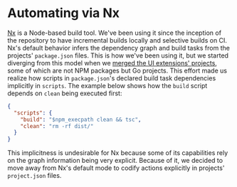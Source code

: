 # Automating via Nx

[Nx](https://nx.dev/) is a Node-based build tool. We've been using it since the inception of the repository to have incremental builds locally and selective builds on CI. Nx's default behavior infers the dependency graph and build tasks from the projects' `package.json` files. This is how we've been using it, but we started diverging from this model when we [merged the UI extensions' projects](https://github.com/Shopify/cli/pull/237), some of which are not NPM packages but Go projects. This effort made us realize how scripts in `package.json`'s declared build task dependencies implicitly in `scripts`. The example below shows how the `build` script depends on `clean` being executed first:

```json
{
  "scripts": {
    "build": "$npm_execpath clean && tsc",
    "clean": "rm -rf dist/"
  }
}
```

This implicitness is undesirable for Nx because some of its capabilities rely on the graph information being very explicit. Because of it, we decided to move away from Nx's default mode to codify actions explicitly in projects' `project.json` files.
